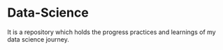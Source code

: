 # Data-Science
It is a repository which holds the progress practices and learnings of my data science journey.
